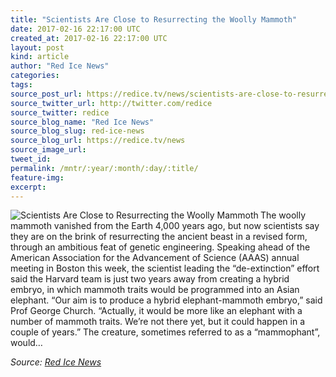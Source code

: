 ```yaml
---
title: "Scientists Are Close to Resurrecting the Woolly Mammoth"
date: 2017-02-16 22:17:00 UTC
created_at: 2017-02-16 22:17:00 UTC
layout: post
kind: article
author: "Red Ice News"
categories: 
tags: 
source_post_url: https://redice.tv/news/scientists-are-close-to-resurrecting-the-woolly-mammoth
source_twitter_url: http://twitter.com/redice
source_twitter: redice
source_blog_name: "Red Ice News"
source_blog_slug: red-ice-news
source_blog_url: https://redice.tv/news
source_image_url: 
tweet_id:
permalink: /mntr/:year/:month/:day/:title/
feature-img: 
excerpt:
---
```

<img align="left" alt="Scientists Are Close to Resurrecting the Woolly Mammoth" src="https://rdice.net/a/c/n/17/02162312-4728w%20mammoth.9cd7b47f.jpg"> The woolly mammoth vanished from the Earth 4,000 years ago, but now scientists say they are on the brink of resurrecting the ancient beast in a revised form, through an ambitious feat of genetic engineering. Speaking ahead of the American Association for the Advancement of Science (AAAS) annual meeting in Boston this week, the scientist leading the “de-extinction” effort said the Harvard team is just two years away from creating a hybrid embryo, in which mammoth traits would be programmed into an Asian elephant. “Our aim is to produce a hybrid elephant-mammoth embryo,” said Prof George Church. “Actually, it would be more like an elephant with a number of mammoth traits. We’re not there yet, but it could happen in a couple of years.” The creature, sometimes referred to as a “mammophant”, would…<div class="">
    <i>Source: <a href="https://redice.tv/news">Red Ice News</a></i>
</div>
